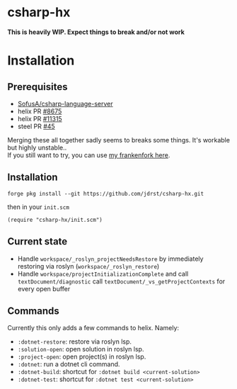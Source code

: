 # csharp-hx

**This is heavily WIP. Expect things to break and/or not work**

# Installation

## Prerequisites

- [SofusA/csharp-language-server](https://github.com/SofusA/csharp-language-server)
- helix PR [#8675](https://github.com/helix-editor/helix/pull/8675)
- helix PR [#11315](https://github.com/helix-editor/helix/pull/11315)
- steel PR [#45](https://github.com/mattwparas/helix/pull/45)

Merging these all together sadly seems to breaks some things. It's workable but highly unstable..  
If you still want to try, you can use [my frankenfork here](https://github.com/jdrst/helix/tree/steel-and-pull-diagnostics).


## Installation

`forge pkg install --git https://github.com/jdrst/csharp-hx.git`

then in your `init.scm`

`(require "csharp-hx/init.scm")`

## Current state

- Handle `workspace/_roslyn_projectNeedsRestore` by immediately restoring via roslyn (`workspace/_roslyn_restore`)
- Handle `workspace/projectInitializationComplete` and call `textDocument/diagnostic` call `textDocument/_vs_getProjectContexts` for every open buffer

## Commands

Currently this only adds a few commands to helix. Namely:

- `:dotnet-restore`: restore via roslyn lsp.  
- `:solution-open`: open solution in roslyn lsp.
- `:project-open`: open project(s) in roslyn lsp.
- `:dotnet`: run a dotnet cli command.
- `:dotnet-build`: shortcut for `:dotnet build <current-solution>`
- `:dotnet-test`: shortcut for `:dotnet test <current-solution>`


